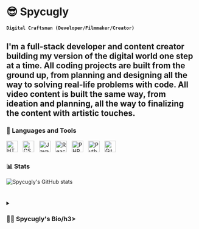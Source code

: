# 😎 Spycugly

**`Digital Craftsman (Developer/Filmmaker/Creator)`**

I'm a full-stack developer and content creator building my version of the digital world one step at a time. All coding projects are built from the ground up, from planning and designing all the way to solving real-life problems with code. All video content is built the same way, from ideation and planning, all the way to finalizing the content with artistic touches. 
---

### 🧰 Languages and Tools

<img align="left" alt="HTML" width="30px" style="padding-right:10px;" src="https://cdn.jsdelivr.net/gh/devicons/devicon/icons/html5/html5-plain.svg" />
<img align="left" alt="CSS" width="30px" style="padding-right:10px;" src="https://cdn.jsdelivr.net/gh/devicons/devicon/icons/css3/css3-plain.svg" />
<img align="left" alt="JavaScript" width="30px" style="padding-right:10px;" src="https://cdn.jsdelivr.net/gh/devicons/devicon/icons/javascript/javascript-plain.svg" />
<img align="left" alt="React" width="30px" style="padding-right:10px;" src="https://cdn.jsdelivr.net/gh/devicons/devicon/icons/react/react-original.svg" />
<img align="left" alt="PHP" width="30px" style="padding-right:10px;" src="https://cdn-icons-png.flaticon.com/512/919/919830.png" />
<img align="left" alt="Python" width="30px" style="padding-right:10px;" src="https://cdn.jsdelivr.net/gh/devicons/devicon/icons/python/python-plain.svg" />
<img align="left" alt="GitHub" width="30px" style="padding-right:10px;" src="https://cdn.jsdelivr.net/gh/devicons/devicon/icons/github/github-original.svg" />
<br />

#


### 📊 Stats

![Spycugly's GitHub stats](https://github-readme-stats.vercel.app/api?username=spycugly&show_icons=true&theme=gruvbox)

<!-- ![GitHub Streak](https://streak-stats.demolab.com?user=Spycugly&theme=gruvbox&border_radius=4.5) -->

#

<details>
 <summary><h3>👨‍💻 Spycugly's Bio/h3></summary>
   Graphic Designer and Developer with experience with multiple media and software, Internationally opened to every challenge from both the concrete world and the virtual one. Interested in entertainment, technology, new media, art and AI.

[website]: 
[youtube]: https://youtube.com/spycugly
